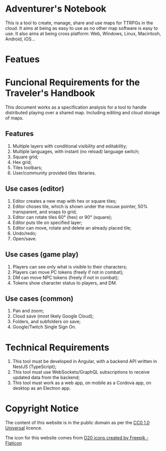 Adventurer's Notebook
=====================

This is a tool to create, manage, share and use maps for TTRPGs in the cloud.
It aims at being as easy to use as no other map software is easy to use.
It also aims at being cross platform: Web, Windows, Linux, Macintosh, Android, iOS...

Featues
=======

# Funcional Requirements for the Traveler's Handbook

This document works as a specification analysis for a tool to handle distributed playing over a shared map. Including editing and cloud storage of maps.

## Features
1. Multiple layers with conditional visibility and editability;
1. Multiple languages, with instant (no reload) language switch;
1. Square grid;
1. Hex grid;
1. Tiles toolbars;
1. User/community provided tiles libraries.

## Use cases (editor)
1. Editor creates a new map with hex or square tiles;
1. Editor choses tile, which is shown under the mouse pointer, 50% transparent, and snaps to grid;
1. Editor can rotate tiles 60° (hex) or 90° (square);
1. Editor puts tile on specified layer;
1. Editor can move, rotate and delete an already placed tile;
1. Undo/redo;
1. Open/save.

## Use cases (game play)
1. Players can see only what is visible to their characters;
1. Players can move PC tokens (freely if not in combat);
1. DM can move NPC tokens (freely if not in combat);
1. Tokens show character status to players, and DM.

## Use cases (common)
1. Pan and zoom;
1. Cloud save (most likely Google Cloud);
1. Folders, and subfolders on save;
1. Google/Twitch Single Sign On.

# Technical Requirements

1. This tool must be developed in Angular, with a backend API written in NestJS (TypeScript);
2. This tool must use WebSockets/GraphQL subscriptions to receive updated data from the backend;
3. This tool must work as a web app, on mobile as a Cordova app, on desktop as an Electron app.

Copyright Notice
================

The content of this website is in the public domain as per the
[CC0 1.0 Universal](https://creativecommons.org/publicdomain/zero/1.0/) licence.

The icon for this website comes from [D20 icons created by Freepik - Flaticon](https://www.flaticon.com/free-icons/d20)
